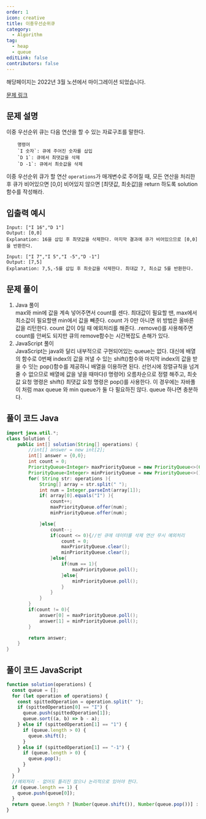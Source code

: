 ```yaml
---
order: 1
icon: creative
title: 이중우선순위큐
category:
  - Algorithm
tag:
  - heap
  - queue
editLink: false
contributors: false
---
```


해당페이지는 2022년 3월 노션에서 마이그레이션 되었습니다.

[문제 링크](https://programmers.co.kr/learn/courses/30/lessons/42628)

## 문제 설명

이중 우선순위 큐는 다음 연산을 할 수 있는 자료구조를 말한다.

        명령어
        `I 숫자`: 큐에 주어진 숫자를 삽입
        `D 1`: 큐에서 최댓값을 삭제
        `D -1`: 큐에서 최솟값을 삭제

이중 우선순위 큐가 할 연산 `operations`가 매개변수로 주어질 때, 모든 연산을 처리한 후 큐가 비어있으면 [0,0] 비어있지 않으면 [최댓값, 최솟값]을 return 하도록 solution 함수를 작성해라.

## 입출력 예시

```
Input: ["I 16","D 1"]
Output: [0,0]
Explanation: 16을 삽입 후 최댓값을 삭제한다. 마지막 결과에 큐가 비어있으므로 [0,0]을 반환한다.

Input: ["I 7","I 5","I -5","D -1"]
Output:	[7,5]
Explanation: 7,5,-5를 삽입 후 최솟값을 삭제한다. 최대값 7, 최소값 5를 반환한다.
```

## 문제 풀이

1. Java 풀이  
   max와 min에 값을 계속 넣어주면서 count를 센다.
   최대값이 필요할 땐, max에서 최소값이 필요할땐 min에서 값을 빼준다.
   count 가 0만 아니면 위 방법은 올바른 값을 리턴한다.
   count 값이 0일 때 예외처리를 해준다. .remove()를 사용해주면 count를 안써도 되지만 큐의 remove함수는 시간복잡도 손해가 있다.
2. JavaScript 풀이  
   JavaScript는 java와 달리 내부적으로 구현되어있는 queue는 없다. 대신에 배열의 함수로
   0번째 index의 값을 꺼낼 수 있는 shift()함수와 마지막 index의 값을 받을 수 잇는 pop()함수를
   제공하니 배열을 이용하면 된다. 선언시에 정렬규칙을 넘겨줄 수 없으므로 배열에 값을 넣을 때마다(I 명령어) 오름차순으로 정렬 해주고, 최솟값 요청 명령은 shift() 최댓값 요청 명령은 pop()를 사용한다.
   이 경우에는 자바풀이 처럼 max queue 와 min queue가 둘 다 필요하진 않다. queue 하나면 충분하다.

## 풀이 코드 Java

```java
import java.util.*;
class Solution {
    public int[] solution(String[] operations) {
        //int[] answer = new int[2];
        int[] answer = {0,0};
        int count = 0;
        PriorityQueue<Integer> maxPriorityQueue = new PriorityQueue<>(Collections.reverseOrder());
        PriorityQueue<Integer> minPriorityQueue = new PriorityQueue<>();
        for( String str: operations ){
            String[] array = str.split(" ");
            int num = Integer.parseInt(array[1]);
            if( array[0].equals("I") ){
                count++;
                maxPriorityQueue.offer(num);
                minPriorityQueue.offer(num);

            }else{
                count--;
                if(count <= 0){//빈 큐에 데이터를 삭제 연산 무시 예외처리
                    count = 0;
                    maxPriorityQueue.clear();
                    minPriorityQueue.clear();
                }else{
                    if(num == 1){
                        maxPriorityQueue.poll();
                    }else{
                        minPriorityQueue.poll();
                    }
                }
            }
        }
        if(count != 0){
            answer[0] = maxPriorityQueue.poll();
            answer[1] = minPriorityQueue.poll();
        }

        return answer;
    }
}
```

## 풀이 코드 JavaScript

```js
function solution(operations) {
  const queue = [];
  for (let operation of operations) {
    const spittedOperation = operation.split(" ");
    if (spittedOperation[0] == "I") {
      queue.push(spittedOperation[1]);
      queue.sort((a, b) => b - a);
    } else if (spittedOperation[1] == "1") {
      if (queue.length > 0) {
        queue.shift();
      }
    } else if (spittedOperation[1] == "-1") {
      if (queue.length > 0) {
        queue.pop();
      }
    }
  }
  //예외처리 - 없어도 틀리진 않으나 논리적으로 있어야 한다.
  if (queue.length == 1) {
    queue.push(queue[0]);
  }
  return queue.length ? [Number(queue.shift()), Number(queue.pop())] : [0, 0];
}
```
